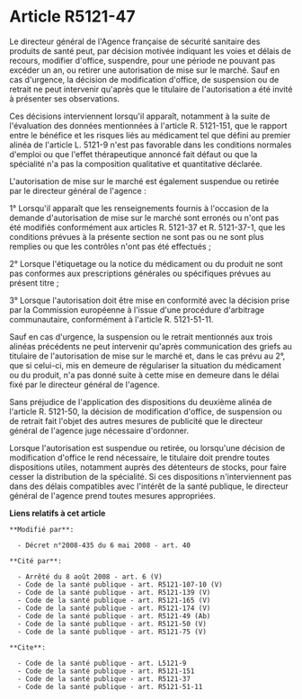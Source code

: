 # Article R5121-47

Le directeur général de l'Agence française de sécurité sanitaire des produits de santé peut, par décision motivée indiquant
les voies et délais de recours, modifier d'office, suspendre, pour une période ne pouvant pas excéder un an, ou retirer une
autorisation de mise sur le marché. Sauf en cas d'urgence, la décision de modification d'office, de suspension ou de retrait
ne peut intervenir qu'après que le titulaire de l'autorisation a été invité à présenter ses observations. 

Ces décisions interviennent lorsqu'il apparaît, notamment à la suite de l'évaluation des données mentionnées à l'article R.
5121-151, que le rapport entre le bénéfice et les risques liés au médicament tel que défini au premier alinéa de l'article L.
5121-9 n'est pas favorable dans les conditions normales d'emploi ou que l'effet thérapeutique annoncé fait défaut ou que la
spécialité n'a pas la composition qualitative et quantitative déclarée. 

L'autorisation de mise sur le marché est également suspendue ou retirée par le directeur général de l'agence : 

1° Lorsqu'il apparaît que les renseignements fournis à l'occasion de la demande d'autorisation de mise sur le marché sont
erronés ou n'ont pas été modifiés conformément aux articles R. 5121-37 et R. 5121-37-1, que les conditions prévues à la
présente section ne sont pas ou ne sont plus remplies ou que les contrôles n'ont pas été effectués ; 

2° Lorsque l'étiquetage ou la notice du médicament ou du produit ne sont pas conformes aux prescriptions générales ou
spécifiques prévues au présent titre ; 

3° Lorsque l'autorisation doit être mise en conformité avec la décision prise par la Commission européenne à l'issue d'une
procédure d'arbitrage communautaire, conformément à l'article R. 5121-51-11. 

Sauf en cas d'urgence, la suspension ou le retrait mentionnés aux trois alinéas précédents ne peut intervenir qu'après
communication des griefs au titulaire de l'autorisation de mise sur le marché et, dans le cas prévu au 2°, que si celui-ci,
mis en demeure de régulariser la situation du médicament ou du produit, n'a pas donné suite à cette mise en demeure dans le
délai fixé par le directeur général de l'agence. 

Sans préjudice de l'application des dispositions du deuxième alinéa de l'article R. 5121-50, la décision de modification
d'office, de suspension ou de retrait fait l'objet des autres mesures de publicité que le directeur général de l'agence juge
nécessaire d'ordonner. 

Lorsque l'autorisation est suspendue ou retirée, ou lorsqu'une décision de modification d'office le rend nécessaire, le
titulaire doit prendre toutes dispositions utiles, notamment auprès des détenteurs de stocks, pour faire cesser la
distribution de la spécialité. Si ces dispositions n'interviennent pas dans des délais compatibles avec l'intérêt de la santé
publique, le directeur général de l'agence prend toutes mesures appropriées.

**Liens relatifs à cet article**

	**Modifié par**:

	  - Décret n°2008-435 du 6 mai 2008 - art. 40

	**Cité par**:

	  - Arrêté du 8 août 2008 - art. 6 (V)
	  - Code de la santé publique - art. R5121-107-10 (V)
	  - Code de la santé publique - art. R5121-139 (V)
	  - Code de la santé publique - art. R5121-165 (V)
	  - Code de la santé publique - art. R5121-174 (V)
	  - Code de la santé publique - art. R5121-49 (Ab)
	  - Code de la santé publique - art. R5121-50 (V)
	  - Code de la santé publique - art. R5121-75 (V)

	**Cite**:

	  - Code de la santé publique - art. L5121-9
	  - Code de la santé publique - art. R5121-151
	  - Code de la santé publique - art. R5121-37
	  - Code de la santé publique - art. R5121-51-11
